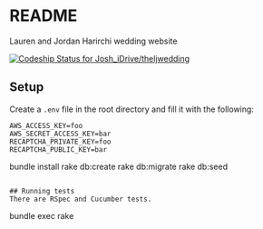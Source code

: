 # README #

Lauren and Jordan Harirchi wedding website

[ ![Codeship Status for Josh_iDrive/theljwedding](https://codeship.io/projects/c8f83390-f557-0131-a2a1-36bfe20e8a91/status)](https://codeship.io/projects/28276)

## Setup
Create a `.env` file in the root directory and fill it with the following:

```
AWS_ACCESS_KEY=foo
AWS_SECRET_ACCESS_KEY=bar
RECAPTCHA_PRIVATE_KEY=foo
RECAPTCHA_PUBLIC_KEY=bar
```
bundle install
rake db:create
rake db:migrate
rake db:seed
```

## Running tests
There are RSpec and Cucumber tests.

```
bundle exec rake
```
